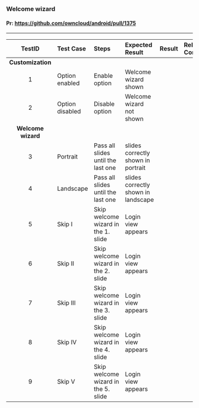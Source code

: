 ###  Welcome wizard

#### Pr: https://github.com/owncloud/android/pull/1375

---

 
| TestID | Test Case | Steps | Expected Result | Result | Related Comment |
| :----: | :-------- | :---- | :-------------- | :----: | :------ |
|**Customization**|||||
| 1 | Option enabled | Enable option | Welcome wizard shown  |  |  |
| 2 | Option disabled | Disable option | Welcome wizard not shown  |  |  |
|**Welcome wizard**|||||
| 3 | Portrait | Pass all slides until the last one | slides correctly shown in portrait  |  |  |
| 4 | Landscape | Pass all slides until the last one | slides correctly shown in landscape  |  |  |
| 5 | Skip I | Skip welcome wizard in the 1. slide| Login view appears |  |  |
| 6 | Skip II | Skip welcome wizard in the 2. slide| Login view appears |  |  |
| 7 | Skip III | Skip welcome wizard in the 3. slide| Login view appears |  |  |
| 8 | Skip IV | Skip welcome wizard in the 4. slide| Login view appears |  |  |
| 9 | Skip V | Skip welcome wizard in the 5. slide| Login view appears |  |  |

